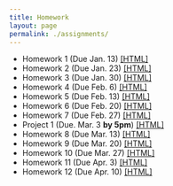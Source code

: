 ```yaml
---
title: Homework
layout: page
permalink: ./assignments/
---
```


* Homework 1 (Due Jan. 13) [[HTML]](./homework1.html)
* Homework 2 (Due Jan. 23) [[HTML]](./homework2.html)
* Homework 3 (Due Jan. 30) [[HTML]](./homework3.html)
* Homework 4 (Due Feb. 6) [[HTML]](./homework4.html)
* Homework 5 (Due Feb. 13) [[HTML]](./homework5.html)
* Homework 6 (Due Feb. 20) [[HTML]](./homework6.html)
* Homework 7 (Due Feb. 27) [[HTML]](./homework7.html)
* Project 1 (Due. Mar. 3 **by 5pm**) [[HTML]](./project1.html)
* Homework 8 (Due Mar. 13) [[HTML]](./homework8.html)
* Homework 9 (Due Mar. 20) [[HTML]](./homework9.html)
* Homework 10 (Due Mar. 27) [[HTML]](./homework10.html)
* Homework 11 (Due Apr. 3) [[HTML]](./homework11.html)
* Homework 12 (Due Apr. 10) [[HTML]](./homework12.html)
